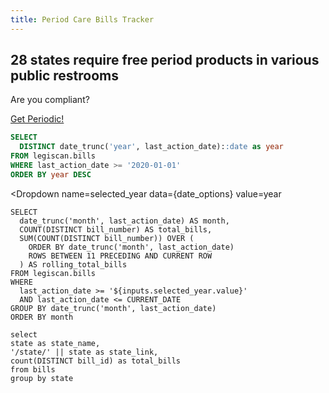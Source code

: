 ```yaml
---
title: Period Care Bills Tracker
---
```


## **28 states** require free period products in various public restrooms

Are you compliant?

[Get Periodic!](https://www.getperiodic.org/periodicproducts)

```sql date_options
SELECT 
  DISTINCT date_trunc('year', last_action_date)::date as year
FROM legiscan.bills
WHERE last_action_date >= '2020-01-01'
ORDER BY year DESC
```

<Dropdown
name=selected_year
data={date_options}
value=year
>
<DropdownOption value="2020-01-01" valueLabel="All Time (Since 2020)"/>
</Dropdown>

```bills_monthly
SELECT
  date_trunc('month', last_action_date) AS month,
  COUNT(DISTINCT bill_number) AS total_bills,
  SUM(COUNT(DISTINCT bill_number)) OVER (
    ORDER BY date_trunc('month', last_action_date) 
    ROWS BETWEEN 11 PRECEDING AND CURRENT ROW
  ) AS rolling_total_bills
FROM legiscan.bills
WHERE 
  last_action_date >= '${inputs.selected_year.value}'
  AND last_action_date <= CURRENT_DATE
GROUP BY date_trunc('month', last_action_date)
ORDER BY month
```
<AreaChart
data={bills_monthly}
x=month
y=rolling_total_bills
title="Bills in the United States"
subtitle="12 Month Rolling Total"
/>

```bills_by_state
select
state as state_name,
'/state/' || state as state_link,
count(DISTINCT bill_id) as total_bills
from bills
group by state
```

<!-- BUG: https://github.com/evidence-dev/evidence/issues/2908 -->
<USMap
  data={bills_by_state}
  state=state_name
  abbreviations=true
  value=total_bills
  link=state_link
  title="Period Care Bills by State"
  colorScale=default
/>

<LastRefreshed prefix="Data last updated"/>